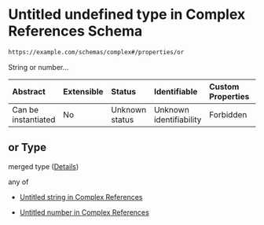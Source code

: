 # Untitled undefined type in Complex References Schema

```txt
https://example.com/schemas/complex#/properties/or
```

String or number…

| Abstract            | Extensible | Status         | Identifiable            | Custom Properties | Additional Properties | Access Restrictions | Defined In                                                                              |
| :------------------ | :--------- | :------------- | :---------------------- | :---------------- | :-------------------- | :------------------ | :-------------------------------------------------------------------------------------- |
| Can be instantiated | No         | Unknown status | Unknown identifiability | Forbidden         | Allowed               | none                | [complex.schema.json*](../generated-schemas/complex.schema.json "open original schema") |

## or Type

merged type ([Details](complex-properties-or.md))

any of

*   [Untitled string in Complex References](complex-properties-or-anyof-0.md "check type definition")

*   [Untitled number in Complex References](complex-properties-or-anyof-1.md "check type definition")
